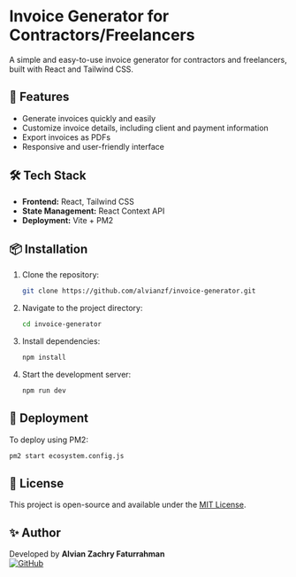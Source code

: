 # Invoice Generator for Contractors/Freelancers

A simple and easy-to-use invoice generator for contractors and freelancers, built with React and Tailwind CSS.

## 🚀 Features
- Generate invoices quickly and easily
- Customize invoice details, including client and payment information
- Export invoices as PDFs
- Responsive and user-friendly interface

## 🛠 Tech Stack
- **Frontend:** React, Tailwind CSS
- **State Management:** React Context API
- **Deployment:** Vite + PM2

## 📦 Installation
1. Clone the repository:
   ```sh
   git clone https://github.com/alvianzf/invoice-generator.git
   ```
2. Navigate to the project directory:
   ```sh
   cd invoice-generator
   ```
3. Install dependencies:
   ```sh
   npm install
   ```
4. Start the development server:
   ```sh
   npm run dev
   ```

## 🚢 Deployment
To deploy using PM2:
```sh
pm2 start ecosystem.config.js
```

## 📄 License
This project is open-source and available under the [MIT License](LICENSE).

## ✨ Author
Developed by **Alvian Zachry Faturrahman**  
[![GitHub](https://img.shields.io/badge/GitHub-alvianzf-181717?style=flat&logo=github)](https://github.com/alvianzf)
